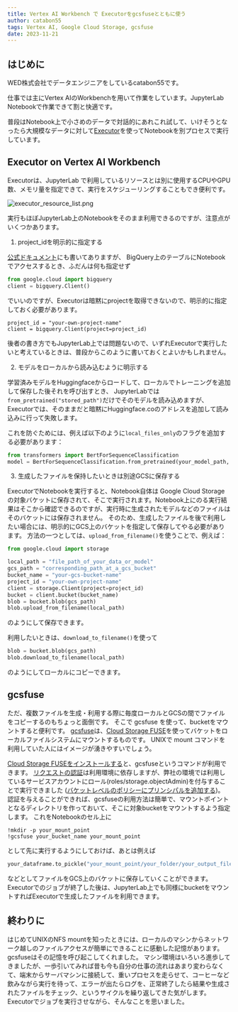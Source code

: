 ```yaml
---
title: Vertex AI Workbench で Executorをgcsfuseとともに使う
author: catabon55
tags: Vertex AI, Google Cloud Storage, gcsfuse
date: 2023-11-21
---
```


## はじめに
WED株式会社でデータエンジニアをしているcatabon55です。

仕事では主にVertex AIのWorkbenchを用いて作業をしています。JupyterLab Notebookで作業できて割と快適です。

普段はNotebook上で小さめのデータで対話的にあれこれ試して、いけそうとなったら大規模なデータに対して[Executor](https://cloud.google.com/vertex-ai/docs/workbench/managed/executor?hl=ja)を使ってNotebookを別プロセスで実行しています。


## Executor on Vertex AI Workbench

Executorは、JupyterLab で利用しているリソースとは別に使用するCPUやGPU数、メモリ量を指定できて、実行をスケジューリングすることもでき便利です。

![executor_resource_list.png](<content/20231121-executor-meets-gcsfuse/executor_resource_list.png>)

実行もほぼJupyterLab上のNotebookをそのまま利用できるのですが、注意点がいくつかあります。

1. project_idを明示的に指定する

[公式ドキュメント](https://cloud.google.com/vertex-ai/docs/workbench/managed/executor?hl=ja#explicit-project-selection)にも書いてありますが、
BigQuery上のテーブルにNotebookでアクセスするとき、ふだんは何も指定せず

```python
from google.cloud import bigquery
client = bigquery.Client()
```
でいいのですが、Executorは暗黙にprojectを取得できないので、明示的に指定しておく必要があります。
```
project_id = "your-own-project-name"
client = bigquery.Client(project=project_id)
```
後者の書き方でもJupyterLab上では問題ないので、いずれExecutorで実行したいと考えているときは、普段からこのように書いておくとよいかもしれません。


2. モデルをローカルから読み込むように明示する

学習済みモデルをHuggingfaceからロードして、ローカルでトレーニングを追加して保存した後それを呼び出すとき、
JupyterLabでは`from_pretrained("stored_path")`だけでそのモデルを読み込めますが、
Executorでは、そのままだと暗黙にHuggingface.coのアドレスを追加して読み込みに行って失敗します。

これを防ぐためには、例えば以下のように`local_files_only`のフラグを追加する必要があります：
```python
from transformers import BertForSequenceClassification
model = BertForSequenceClassification.from_pretrained(your_model_path, local_files_only=True)
```

3. 生成したファイルを保持したいときは別途GCSに保存する

ExecutorでNotebookを実行すると、Notebook自体は Google Cloud Storageの対象バケットに保存されて、そこで実行されます。Notebook上にのる実行結果はそこから確認できるのですが、実行時に生成されたモデルなどのファイルはそのバケットには保存されません。
そのため、生成したファイルを後で利用したい場合には、明示的にGCS上のバケットを指定して保存してやる必要があります。
方法の一つとしては、`upload_from_filename()`を使うことで、例えば：

```python
from google.cloud import storage

local_path = "file_path_of_your_data_or_model"
gcs_path = "corresponding_path_at_a_gcs_bucket"
bucket_name = "your-gcs-bucket-name"
project_id = "your-own-project-name"
client = storage.Client(project=project_id)
bucket = client.bucket(bucket_name)
blob = bucket.blob(gcs_path)
blob.upload_from_filename(local_path)
```
のようにして保存できます。

利用したいときは、`download_to_filename()`を使って
```python
blob = bucket.blob(gcs_path)
blob.download_to_filename(local_path)
```
のようにしてローカルにコピーできます。

## gcsfuse

ただ、複数ファイルを生成・利用する際に毎度ローカルとGCSの間でファイルをコピーするのもちょっと面倒です。
そこで gcsfuse を使って、bucketをマウントすると便利です。
[gcsfuse](https://cloud.google.com/storage/docs/gcsfuse-mount?hl=ja)は、[Cloud Storage FUSE](https://cloud.google.com/storage/docs/gcs-fuse?hl=ja)を使ってバケットをローカルファイルシステムにマウントするものです。
UNIXで mount コマンドを利用していた人にはイメージが湧きやすいでしょう。

[Cloud Storage FUSEをインストールする](https://cloud.google.com/storage/docs/gcsfuse-install?hl=ja)と、gcsfuseというコマンドが利用できます。
[リクエストの認証](https://cloud.google.com/storage/docs/gcsfuse-mount?hl=ja#authenticate_requests)は利用環境に依存しますが、弊社の環境では利用しているサービスアカウントにロール(roles/storage.objectAdmin)を付与することで実行できました ([バケットレベルのポリシーにプリンシパルを追加する](https://cloud.google.com/storage/docs/access-control/using-iam-permissions?hl=ja%E3%80%82#bucket-add))。
認証を与えることができれば、gcsfuseの利用方法は簡単で、マウントポイントとなるディレクトリを作っておいて、そこに対象bucketをマウントするよう指定します。
これをNotebookのセル上に
```
!mkdir -p your_mount_point
!gcsfuse your_bucket_name your_mount_point
```
として先に実行するようにしておけば、あとは例えば
```python
your_dataframe.to_pickle("your_mount_point/your_folder/your_output_file")
```
などとしてファイルをGCS上のバケットに保存していくことができます。
Executorでのジョブが終了した後は、JupyterLab上でも同様にbucketをマウントすればExecutorで生成したファイルを利用できます。

## 終わりに

はじめてUNIXのNFS mountを知ったときには、ローカルのマシンからネットワーク越しのファイルアクセスが簡単にできることに感動した記憶があります。gcsfuseはその記憶を呼び起こしてくれました。
マシン環境はいろいろ進歩してきましたが、一歩引いてみれば昔も今も自分の仕事の流れはあまり変わらなくて、端末からサーバマシンに接続して、重いプロセスを走らせて、コーヒーなど飲みながら実行を待って、エラーが出たらログを、正常終了したら結果や生成されたファイルをチェック、というサイクルを繰り返してきた気がします。Executorでジョブを実行させながら、そんなことを思いました。



